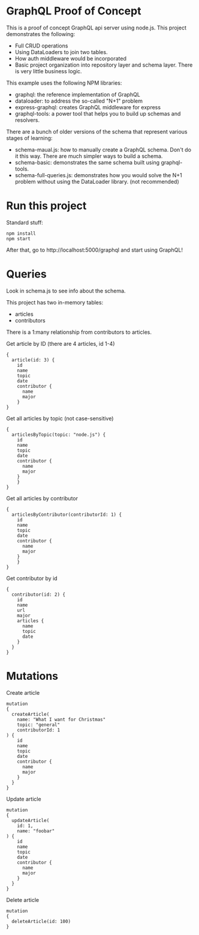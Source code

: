 # GraphQL Proof of Concept

This is a proof of concept GraphQL api server using node.js.  This project demonstrates the following:
* Full CRUD operations
* Using DataLoaders to join two tables.
* How auth middleware would be incorporated
* Basic project organization into repository layer and schema layer.
There is very little business logic.

This example uses the following NPM libraries:
* graphql: the reference implementation of GraphQL
* dataloader: to address the so-called "N+1" problem
* express-graphql: creates GraphQL middleware for express
* graphql-tools: a power tool that helps  you to build up schemas and resolvers.

There are a bunch of older versions of the schema that represent various stages
of learning:
* schema-maual.js: how to manually create a GraphQL schema.  Don't do it this way.  There are much simpler ways to build a schema.
* schema-basic: demonstrates the same schema built using graphql-tools.
* schema-full-queries.js: demonstrates how you would solve the N+1 problem without using the DataLoader library. (not recommended)

# Run this project
Standard stuff:
```
npm install
npm start
```

After that, go to http://localhost:5000/graphql and start using GraphQL!

# Queries
Look in schema.js to see info about the schema.

This project has two in-memory tables:
* articles
* contributors

There is a 1:many relationship from contributors to articles.

Get article by ID (there are 4 articles, id 1-4)
```
{
  article(id: 3) {
    id
    name
    topic
    date
    contributor {
      name
      major
    }
}
```

Get all articles by topic (not case-sensitive)
```
{
  articlesByTopic(topic: "node.js") {
    id
    name
    topic
    date
    contributor {
      name
      major
    }
	}
}
```

Get all articles by contributor
```
{
  articlesByContributor(contributorId: 1) {
    id
    name
    topic
    date
    contributor {
      name
      major
    }
	}
}
```

Get contributor by id
```
{
  contributor(id: 2) {
    id
    name
    url
    major
    articles {
      name
      topic
      date
    }
  }
}
```

# Mutations
Create article
```
mutation 
{
  createArticle(
    name: "What I want for Christmas"
    topic: "general"
    contributorId: 1
) {
    id
    name
    topic
    date
    contributor {
      name
      major
    }
  }
}
```

Update article
```
mutation 
{
  updateArticle(
    id: 1, 
    name: "foobar"
) {
    id
    name
    topic
    date
    contributor {
      name
      major
    }
  }
}
```

Delete article
```
mutation
{
  deleteArticle(id: 100)
}
```